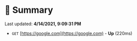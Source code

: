 # 📖 Summary
Last updated: **4/14/2021, 9:09:31 PM**

- `GET` [https://google.com](https://google.com) - **Up** (220ms)

